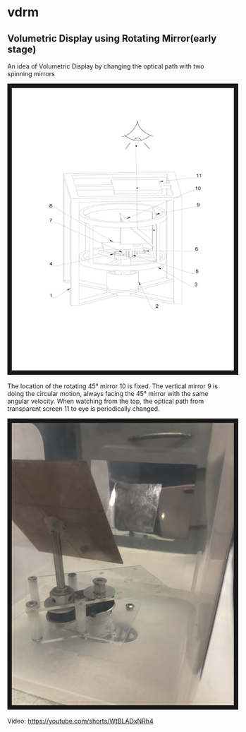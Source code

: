 # vdrm
## Volumetric Display using Rotating Mirror(early stage)
An idea of Volumetric Display by changing the optical path with two spinning mirrors

<a target="_blank"><img src="images/schematic_diagram.jpg" width="583" height="640" border="10" /></a>

The location of the rotating 45° mirror 10 is fixed. The vertical mirror 9 is doing the circular motion, always facing the 45° mirror with the same angular velocity. When watching from the top, the optical path from transparent screen 11 to eye is periodically changed.

<a href="https://youtube.com/shorts/WtBLADxNRh4" target="_blank"><img src="images/demo.jpg" width="583" height="640" border="10" /></a>

Video: https://youtube.com/shorts/WtBLADxNRh4



